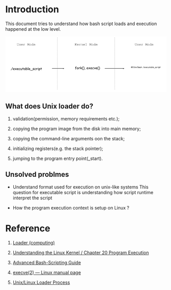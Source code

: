 # Introduction

This document tries to understand how bash script loads and execution happened at the low level.

![execve()](./systemcall-execve.png)

## What does Unix loader do?

1. validation(permission, memory requirements etc.);

2. copying the program image from the disk into main memory;

3. copying the command-line arguments oon the stack;

4. initializing registers(e.g. the stack pointer);

5. jumping to the program entry point(_start).

## Unsolved problmes

- Understand format used for execution on unix-like systems 
  This question for executable script is understanding how script runtime interpret the script

- How the program execution context is setup on Linux ?









# Reference

1. [Loader (computing)](https://en.wikipedia.org/wiki/Loader_(computing))

2. [Understanding the Linux Kernel / Chapter 20 Program Execution ](https://doc.lagout.org/operating%20system%20/linux/Understanding%20Linux%20Kernel.pdf)

3. [Advanced Bash-Scripting Guide](https://tldp.org/LDP/abs/html/)

4. [execve(2) — Linux manual page](https://man7.org/linux/man-pages/man2/execve.2.html)

5. [Unix/Linux Loader Process](https://unix.stackexchange.com/questions/50335/unix-linux-loader-process#answer-50346)

